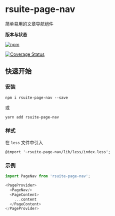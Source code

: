 # rsuite-page-nav

简单易用的文章导航组件

**版本与状态**

[![npm](https://img.shields.io/npm/v/rsuite-page-nav.svg)](https://www.npmjs.com/package/rsuite-page-nav)

[![Coverage Status](https://coveralls.io/repos/github/rsuite/rsuite-page-nav/badge.svg?branch=master)](https://coveralls.io/github/rsuite/rsuite-page-nav?branch=master)

## 快速开始

### 安装

```
npm i rsuite-page-nav --save
```

或

```
yarn add rsuite-page-nav
```

### 样式

在 `less` 文件中引入

```
@import '~rsuite-page-nav/lib/less/index.less';
```

### 示例

```js
import PageNav from 'rsuite-page-nav';

<PageProvider>
  <PageNav/>
  <PageContent>
    ...content
  </PageContent>
</PageProvider>
```